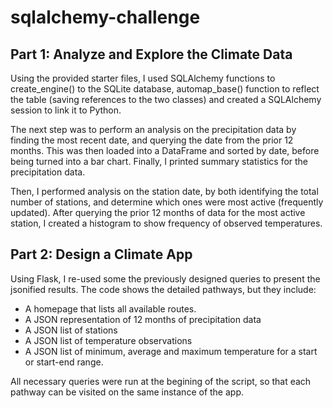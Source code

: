 # sqlalchemy-challenge
## Part 1: Analyze and Explore the Climate Data
Using the provided starter files, I used SQLAlchemy functions to create_engine() to the SQLite database, automap_base() function to reflect the table (saving references to the two classes) and created a SQLAlchemy session to link it to Python.

The next step was to perform an analysis on the precipitation data by finding the most recent date, and querying the date from the prior 12 months. This was then loaded into a DataFrame and sorted by date, before being turned into a bar chart. Finally, I printed summary statistics for the precipitation data.

Then, I performed analysis on the station date, by both identifying the total number of stations, and determine which ones were most active (frequently updated). After querying the prior 12 months of data for the most active station, I created a histogram to show frequency of observed temperatures.

## Part 2: Design a Climate App
Using Flask, I re-used some the previously designed queries to present the jsonified results. The code shows the detailed pathways, but they include:
  * A homepage that lists all available routes.
  * A JSON representation of 12 months of precipitation data
  * A JSON list of stations
  * A JSON list of temperature observations
  * A JSON list of minimum, average and maximum temperature for a start or start-end range.
  
All necessary queries were run at the begining of the script, so that each pathway can be visited on the same instance of the app.
